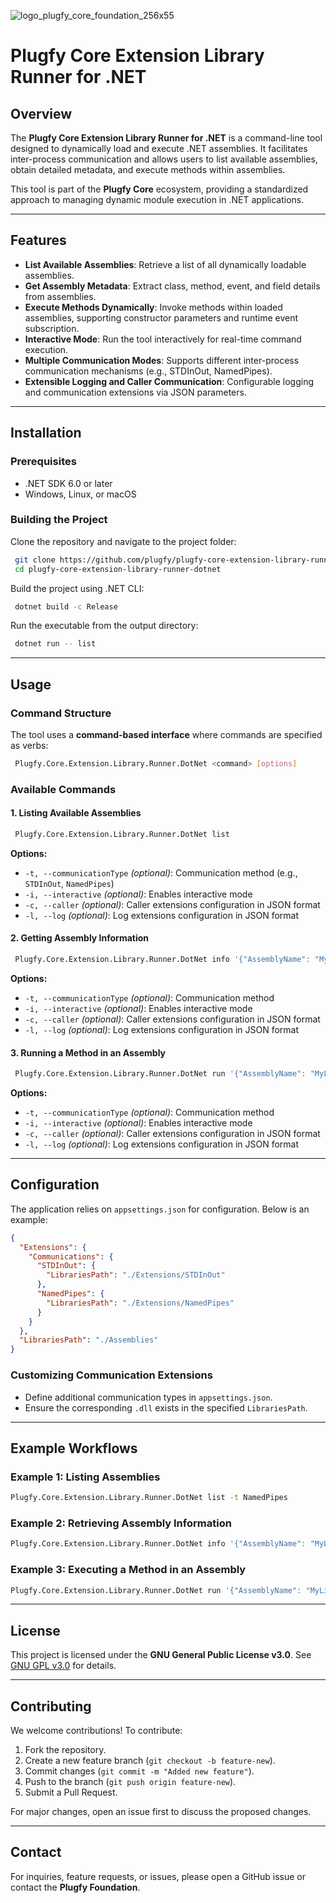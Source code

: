  
![logo_plugfy_core_foundation_256x55](https://raw.githubusercontent.com/PlugfyFoundation/Plugfy.Solution/refs/heads/main/plugfy-core-fundation-header.png)

# Plugfy Core Extension Library Runner for .NET

## Overview
The **Plugfy Core Extension Library Runner for .NET** is a command-line tool designed to dynamically load and execute .NET assemblies. It facilitates inter-process communication and allows users to list available assemblies, obtain detailed metadata, and execute methods within assemblies.

This tool is part of the **Plugfy Core** ecosystem, providing a standardized approach to managing dynamic module execution in .NET applications.

---

## Features
- **List Available Assemblies**: Retrieve a list of all dynamically loadable assemblies.
- **Get Assembly Metadata**: Extract class, method, event, and field details from assemblies.
- **Execute Methods Dynamically**: Invoke methods within loaded assemblies, supporting constructor parameters and runtime event subscription.
- **Interactive Mode**: Run the tool interactively for real-time command execution.
- **Multiple Communication Modes**: Supports different inter-process communication mechanisms (e.g., STDInOut, NamedPipes).
- **Extensible Logging and Caller Communication**: Configurable logging and communication extensions via JSON parameters.

---

## Installation
### **Prerequisites**
- .NET SDK 6.0 or later
- Windows, Linux, or macOS

### **Building the Project**
Clone the repository and navigate to the project folder:
```sh
 git clone https://github.com/plugfy/plugfy-core-extension-library-runner-dotnet.git
 cd plugfy-core-extension-library-runner-dotnet
```

Build the project using .NET CLI:
```sh
 dotnet build -c Release
```

Run the executable from the output directory:
```sh
 dotnet run -- list
```

---

## Usage
### **Command Structure**
The tool uses a **command-based interface** where commands are specified as verbs:
```sh
 Plugfy.Core.Extension.Library.Runner.DotNet <command> [options]
```

### **Available Commands**
#### **1. Listing Available Assemblies**
```sh
 Plugfy.Core.Extension.Library.Runner.DotNet list
```
**Options:**
- `-t, --communicationType` *(optional)*: Communication method (e.g., `STDInOut`, `NamedPipes`)
- `-i, --interactive` *(optional)*: Enables interactive mode
- `-c, --caller` *(optional)*: Caller extensions configuration in JSON format
- `-l, --log` *(optional)*: Log extensions configuration in JSON format

#### **2. Getting Assembly Information**
```sh
 Plugfy.Core.Extension.Library.Runner.DotNet info '{"AssemblyName": "MyLibrary.dll"}'
```
**Options:**
- `-t, --communicationType` *(optional)*: Communication method
- `-i, --interactive` *(optional)*: Enables interactive mode
- `-c, --caller` *(optional)*: Caller extensions configuration in JSON format
- `-l, --log` *(optional)*: Log extensions configuration in JSON format

#### **3. Running a Method in an Assembly**
```sh
 Plugfy.Core.Extension.Library.Runner.DotNet run '{"AssemblyName": "MyLibrary.dll", "Class": "MyNamespace.MyClass", "Method": "MyMethod", "Parameters": ["arg1", 42]}'
```
**Options:**
- `-t, --communicationType` *(optional)*: Communication method
- `-i, --interactive` *(optional)*: Enables interactive mode
- `-c, --caller` *(optional)*: Caller extensions configuration in JSON format
- `-l, --log` *(optional)*: Log extensions configuration in JSON format

---

## Configuration
The application relies on `appsettings.json` for configuration. Below is an example:
```json
{
  "Extensions": {
    "Communications": {
      "STDInOut": {
        "LibrariesPath": "./Extensions/STDInOut"
      },
      "NamedPipes": {
        "LibrariesPath": "./Extensions/NamedPipes"
      }
    }
  },
  "LibrariesPath": "./Assemblies"
}
```
### **Customizing Communication Extensions**
- Define additional communication types in `appsettings.json`.
- Ensure the corresponding `.dll` exists in the specified `LibrariesPath`.

---

## Example Workflows
### **Example 1: Listing Assemblies**
```sh
Plugfy.Core.Extension.Library.Runner.DotNet list -t NamedPipes
```
### **Example 2: Retrieving Assembly Information**
```sh
Plugfy.Core.Extension.Library.Runner.DotNet info '{"AssemblyName": "MyLibrary.dll"}'
```
### **Example 3: Executing a Method in an Assembly**
```sh
Plugfy.Core.Extension.Library.Runner.DotNet run '{"AssemblyName": "MyLibrary.dll", "Class": "MyNamespace.MyClass", "Method": "SayHello", "Parameters": ["World"]}'
```

---

## License
This project is licensed under the **GNU General Public License v3.0**. See [GNU GPL v3.0](https://www.gnu.org/licenses/gpl-3.0.en.html) for details.

---

## Contributing
We welcome contributions! To contribute:
1. Fork the repository.
2. Create a new feature branch (`git checkout -b feature-new`).
3. Commit changes (`git commit -m "Added new feature"`).
4. Push to the branch (`git push origin feature-new`).
5. Submit a Pull Request.

For major changes, open an issue first to discuss the proposed changes.

---

## Contact
For inquiries, feature requests, or issues, please open a GitHub issue or contact the **Plugfy Foundation**.

